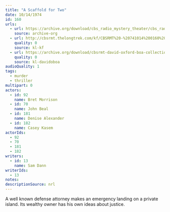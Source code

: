 ```yaml
---
title: "A Scaffold for Two"
date: 10/14/1974
id: 160
urls: 
  - url: https://archive.org/download/cbs_radio_mystery_theater/cbs_radio_mystery_theater-0151-0200.zip/cbs_radio_mystery_theater-0151-0200%2Fcbsrmt_0160_a_scaffold_for_two.mp3
    source: archive-org
  - url: http://cbsrmt.thelongtrek.com/kf/CBSRMT%20-%20741014%200160%20A%20Scaffold%20For%20Two_kf.mp3
    quality: 0
    source: kl-kf
  - url: https://archive.org/download/cbsrmt-david-oxford-boa-collection/CBSRMT-741014-0160-A-Scaffold-For-Two-(64-44)_kf-{BoA}.mp3
    quality: 0
    source: kl-davidoboa
audioQuality: 1
tags: 
  - murder
  - thriller
multipart: 0
actors:  
  - id: 92
    name: Bret Morrison  
  - id: 70
    name: John Beal  
  - id: 181
    name: Denise Alexander  
  - id: 182
    name: Casey Kasem
actorIds:  
  - 92  
  - 70  
  - 181  
  - 182
writers:  
  - id: 13
    name: Sam Dann
writerIds:  
  - 13
notes: 
descriptionSource: nrl
---
```

A well known defense attorney makes an emergency landing on a private island. Its wealthy owner has his own ideas about justice.